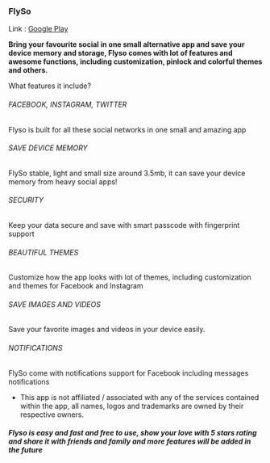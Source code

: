 ### FlySo

Link : <a href = "https://play.google.com/store/apps/details?id=com.proximadev.flyso">Google Play</a>

**Bring your favourite social in one small alternative app and save your device memory and storage, Flyso comes with lot of features and awesome functions, including customization, pinlock and colorful themes and others.**

What features it include?

###### FACEBOOK, INSTAGRAM, TWITTER

Flyso is built for all these social networks in one small and amazing app

###### SAVE DEVICE MEMORY

FlySo stable, light and small size around 3.5mb, it can save your device memory from heavy social apps!

###### SECURITY

Keep your data secure and save with smart passcode with fingerprint support

###### BEAUTIFUL THEMES

Customize how the app looks with lot of themes, including customization and themes for Facebook and Instagram

###### SAVE IMAGES AND VIDEOS

Save your favorite images and videos in your device easily.

###### NOTIFICATIONS

FlySo come with notifications support for Facebook including messages notifications

* This app is not affiliated / associated with any of the services contained within the app, all names, logos and trademarks are owned by their respective owners.

##### Flyso is easy and fast and free to use, show your love with 5 stars rating and share it with friends and family and more features will be added in the future
